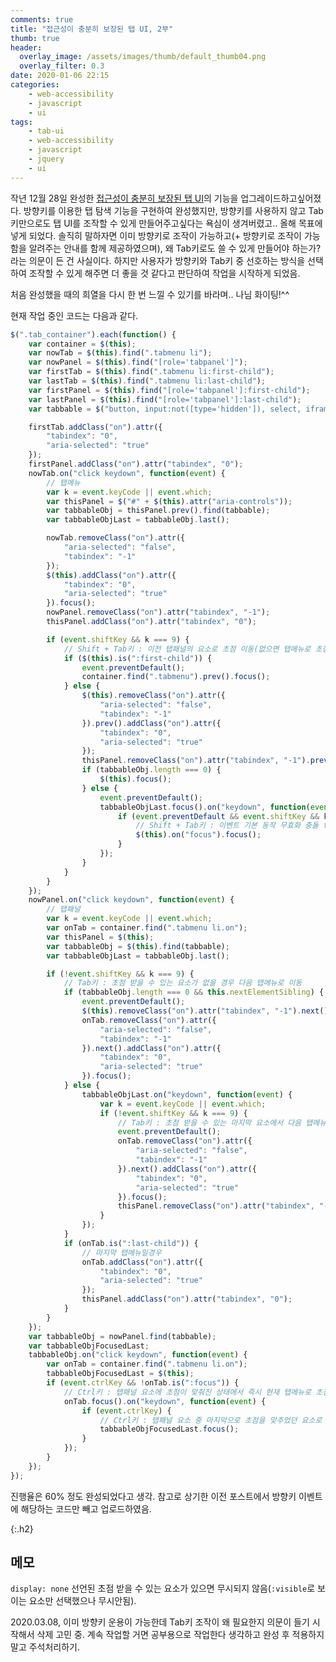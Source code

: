 ```yaml
---
comments: true
title: "접근성이 충분히 보장된 탭 UI, 2부"
thumb: true
header:
  overlay_image: /assets/images/thumb/default_thumb04.png
  overlay_filter: 0.3
date: 2020-01-06 22:15
categories:
    - web-accessibility
    - javascript
    - ui
tags:
    - tab-ui
    - web-accessibility
    - javascript
    - jquery
    - ui
---
```

작년 12월 28일 완성한 <a href="/2019/11/03/tab01" class="bu-link2">접근성이 충분히 보장된 탭 UI</a>의 기능을 업그레이드하고싶어졌다. 방향키를 이용한 탭 탐색 기능을 구현하여 완성했지만, 방향키를 사용하지 않고 Tab키만으로도 탭 UI를 조작할 수 있게 만들어주고싶다는 욕심이 생겨버렸고.. 올해 목표에 넣게 되었다. 솔직히 말하자면 이미 방향키로 조작이 가능하고(+ 방향키로 조작이 가능함을 알려주는 안내를 함께 제공하였으며), 왜 Tab키로도 쓸 수 있게 만들어야 하는가? 라는 의문이 든 건 사실이다. 하지만 사용자가 방향키와 Tab키 중 선호하는 방식을 선택하여 조작할 수 있게 해주면 더 좋을 것 같다고 판단하여 작업을 시작하게 되었음.

처음 완성했을 때의 희열을 다시 한 번 느낄 수 있기를 바라며.. 나님 화이팅!^^

현재 작업 중인 코드는 다음과 같다.

```javascript
$(".tab_container").each(function() {
    var container = $(this);
    var nowTab = $(this).find(".tabmenu li");
    var nowPanel = $(this).find("[role='tabpanel']");
    var firstTab = $(this).find(".tabmenu li:first-child");
    var lastTab = $(this).find(".tabmenu li:last-child");
    var firstPanel = $(this).find("[role='tabpanel']:first-child");
    var lastPanel = $(this).find("[role='tabpanel']:last-child");
    var tabbable = $("button, input:not([type='hidden']), select, iframe, textarea, [href], [tabindex]:not([tabindex='-1'])");

    firstTab.addClass("on").attr({
        "tabindex": "0",
        "aria-selected": "true"
    });
    firstPanel.addClass("on").attr("tabindex", "0");
    nowTab.on("click keydown", function(event) {
        // 탭메뉴
        var k = event.keyCode || event.which;
        var thisPanel = $("#" + $(this).attr("aria-controls"));
        var tabbableObj = thisPanel.prev().find(tabbable);
        var tabbableObjLast = tabbableObj.last();

        nowTab.removeClass("on").attr({
            "aria-selected": "false",
            "tabindex": "-1"
        });
        $(this).addClass("on").attr({
            "tabindex": "0",
            "aria-selected": "true"
        }).focus();
        nowPanel.removeClass("on").attr("tabindex", "-1");
        thisPanel.addClass("on").attr("tabindex", "0");

        if (event.shiftKey && k === 9) {
            // Shift + Tab키 : 이전 탭패널의 요소로 초점 이동(없으면 탭메뉴로 초점 이동)
            if ($(this).is(":first-child")) {
                event.preventDefault();
                container.find(".tabmenu").prev().focus();
            } else {
                $(this).removeClass("on").attr({
                    "aria-selected": "false",
                    "tabindex": "-1"
                }).prev().addClass("on").attr({
                    "tabindex": "0",
                    "aria-selected": "true"
                });
                thisPanel.removeClass("on").attr("tabindex", "-1").prev().addClass("on").attr("tabindex", "0");
                if (tabbableObj.length === 0) {
                    $(this).focus();
                } else {
                    event.preventDefault();
                    tabbableObjLast.focus().on("keydown", function(event) {
                        if (event.preventDefault && event.shiftKey && k === 9) {
                            // Shift + Tab키 : 이벤트 기본 동작 무효화 충돌 fix + 이전 탭패널의 마지막 요소로 초점 이동
                            $(this).on("focus").focus();
                        }
                    });
                }
            }
        }
    });
    nowPanel.on("click keydown", function(event) {
        // 탭패널
        var k = event.keyCode || event.which;
        var onTab = container.find(".tabmenu li.on");
        var thisPanel = $(this);
        var tabbableObj = $(this).find(tabbable);
        var tabbableObjLast = tabbableObj.last();

        if (!event.shiftKey && k === 9) {
            // Tab키 : 초점 받을 수 있는 요소가 없을 경우 다음 탭메뉴로 이동
            if (tabbableObj.length === 0 && this.nextElementSibling) {
                event.preventDefault();
                $(this).removeClass("on").attr("tabindex", "-1").next().addClass("on").attr("tabindex", "0");
                onTab.removeClass("on").attr({
                    "aria-selected": "false",
                    "tabindex": "-1"
                }).next().addClass("on").attr({
                    "tabindex": "0",
                    "aria-selected": "true"
                }).focus();
            } else {
                tabbableObjLast.on("keydown", function(event) {
                    var k = event.keyCode || event.which;
                    if (!event.shiftKey && k === 9) {
                        // Tab키 : 초점 받을 수 있는 마지막 요소에서 다음 탭메뉴로 이동
                        event.preventDefault();
                        onTab.removeClass("on").attr({
                            "aria-selected": "false",
                            "tabindex": "-1"
                        }).next().addClass("on").attr({
                            "tabindex": "0",
                            "aria-selected": "true"
                        }).focus();
                        thisPanel.removeClass("on").attr("tabindex", "-1").next().addClass("on").attr("tabindex", "0");
                    }
                });
            }
            if (onTab.is(":last-child")) {
                // 마지막 탭메뉴일경우
                onTab.addClass("on").attr({
                    "tabindex": "0",
                    "aria-selected": "true"
                });
                thisPanel.addClass("on").attr("tabindex", "0");
            }
        }
    });
    var tabbableObj = nowPanel.find(tabbable);
    var tabbableObjFocusedLast;
    tabbableObj.on("click keydown", function(event) {
        var onTab = container.find(".tabmenu li.on");
        tabbableObjFocusedLast = $(this);
        if (event.ctrlKey && !onTab.is(":focus")) {
            // Ctrl키 : 탭패널 요소에 초점이 맞춰진 상태에서 즉시 현재 탭메뉴로 초점 이동
            onTab.focus().on("keydown", function(event) {
                if (event.ctrlKey) {
                    // Ctrl키 : 탭패널 요소 중 마지막으로 초점을 맞추었던 요소로 초점 이동
                    tabbableObjFocusedLast.focus();
                }
            });
        }
    });
});
```
진행율은 60% 정도 완성되었다고 생각. 참고로 상기한 이전 포스트에서 방향키 이벤트에 해당하는 코드만 빼고 업로드하였음. <!-- 궁금하면 <a href="/styleguide" class="bu-link2">스타일가이드 페이지</a>에 있는 탭메뉴를 테스트해보시길~ 작업할 때마다 결과물을 push하므로 코드는 매일매일 다르게 보일 수 있음. 완성 후 코드에 대한 자세한 설명을 덧붙일 예정. -->

{:.h2}
## 메모
<code>display: none</code> 선언된 초점 받을 수 있는 요소가 있으면 무시되지 않음(<code>:visible</code>로 보이는 요소만 선택했으나 무시안됨).

2020.03.08, 이미 방향키 운용이 가능한데 Tab키 조작이 왜 필요한지 의문이 들기 시작해서 삭제 고민 중. 계속 작업할 거면 공부용으로 작업한다 생각하고 완성 후 적용하지 말고 주석처리하기.